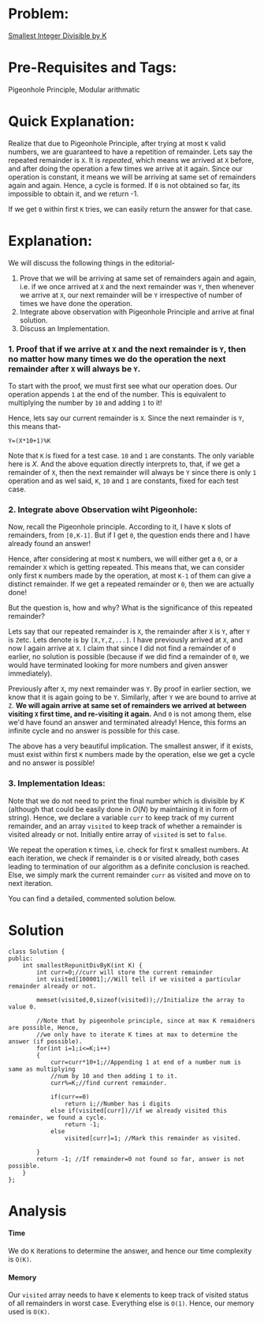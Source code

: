 # Problem:
[Smallest Integer Divisible by K](https://leetcode.com/problems/smallest-integer-divisible-by-k/)

# Pre-Requisites and Tags:
Pigeonhole Principle, Modular arithmatic

# Quick Explanation:
Realize that due to Pigeonhole Principle, after trying at most `K` valid numbers, we are guaranteed to have a repetition of remainder. Lets say the repeated remainder is `X`. It is *repeated*, which means we arrived at `X` before, and after doing the operation a few times we arrive at it again. Since our operation is constant, it means we will be arriving at same set of remainders again and again. Hence, a cycle is formed. If `0` is not obtained so far, its impossible to obtain it, and we return -1. 

If we get `0` within first `K` tries, we can easily return the answer for that case.

# Explanation:

We will discuss the following things in the editorial-

1. Prove that we will be arriving at same set of remainders again and again, i.e. if we once arrived at `X` and the next remainder was `Y`, then whenever we arrive at `X`, our next remainder will be `Y` irrespective of number of times we have done the operation.
2. Integrate above observation with Pigeonhole Principle and arrive at final solution.
3. Discuss an Implementation.

### 1. Proof that if we arrive at `X` and the next remainder is `Y`, then no matter how many times we do the operation the next remainder after `X` will always be `Y`.

To start with the proof, we must first see what our operation does. Our operation appends `1` at the end of the number. This is equivalent to multiplying the number by `10` and adding `1` to it!

Hence, lets say our current remainder is `X`. Since the next remainder is `Y`, this means that-

`Y=(X*10+1)%K`

Note that `K` is fixed for a test case. `10` and `1` are constants. The only variable here is $X$. And the above equation directly interprets to, that, if we get a remainder of `X`, then the next remainder will always be `Y` since there is only `1` operation and as wel said, `K`, `10` and `1` are constants, fixed for each test case.

### 2. Integrate above Observation wiht Pigeonhole:

Now, recall the Pigeonhole principle. According to it, I have `K` slots of remainders, from `[0,K-1]`. But if I get `0`, the question ends there and I have already found an answer! 

Hence, after considering at most `K` numbers, we will either get a `0`, or a remainder `X` which is getting repeated. This means that, we can consider only first `K` numbers made by the operation, at most `K-1` of them can give a distinct remainder. If we get a repeated remainder or `0`, then we are actually done!

But the question is, how and why? What is the significance of this repeated remainder?

Lets say that our repeated remainder is `X`, the remainder after `X` is `Y`, after `Y` is `Z`etc. Lets denote is by `[X,Y,Z,...]`. I have previously arrived at `X`, and now I again arrive at `X`. I claim that since I did not find a remainder of `0` earlier, no solution is possible (because if we did find a remainder of `0`, we would have terminated looking for more numbers and given answer immediately).

Previously after `X`, my next remainder was `Y`. By proof in earlier section, we know that it is again going to be `Y`. Similarly, after `Y` we are bound to arrive at `Z`. **We will again arrive at same set of remainders we arrived at between visiting `X` first time, and re-visiting it again.** And `0` is not among them, else we'd have found an answer and terminated already! Hence, this forms an infinite cycle and no answer is possible for this case.

The above has a very beautiful implication. The smallest answer, if it exists, must exist within first `K` numbers made by the operation, else we get a cycle and no answer is possible! 

### 3. Implementation Ideas:

Note that we do not need to print the final number which is divisible by $K$ (although that could be easily done in $O(N)$ by maintaining it in form of string). Hence, we declare a variable `curr` to keep track of my current remainder, and an array `visited` to keep track of whether a remainder is visited already or not. Initially entire array of `visited` is set to `false`.

We repeat the operation `K` times, i.e. check for first `K` smallest numbers. At each iteration, we check if remainder is `0` or visited already, both cases leading to termination of our algorithm as a definite conclusion is reached. Else, we simply mark the current remainder `curr` as visited and move on to next iteration.

You can find a detailed, commented solution below.


# Solution
```
class Solution {
public:
    int smallestRepunitDivByK(int K) {
        int curr=0;//curr will store the current remainder
        int visited[100001];//Will tell if we visited a particular remainder already or not.
        
        memset(visited,0,sizeof(visited));//Initialize the array to value 0.
                
        //Note that by pigeonhole principle, since at max K remaidners are possible, Hence,
        //we only have to iterate K times at max to determine the answer (if possible).        
        for(int i=1;i<=K;i++)
        {
            curr=curr*10+1;//Appending 1 at end of a number num is same as multiplying
            //num by 10 and then adding 1 to it.
            curr%=K;//find current remainder.
            
            if(curr==0)
                return i;//Number has i digits
            else if(visited[curr])//if we already visited this remainder, we found a cycle.
                return -1;
            else
                visited[curr]=1; //Mark this remainder as visited.
            
        }
        return -1; //If remainder=0 not found so far, answer is not possible.
    }
};
```

# Analysis

#### Time

We do `K` iterations to determine the answer, and hence our time complexity is `O(K)`.

#### Memory
Our `visited` array needs to have `K` elements to keep track of visited status of all remainders in worst case. Everything else is `O(1)`. Hence, our memory used is `O(K)`.


